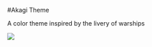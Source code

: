 #Akagi Theme

A color theme inspired by the livery of warships

![](https://raw.githubusercontent.com/gmshiba/theme-akagi/master/images/sample.png)